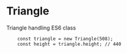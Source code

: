 # Triangle

Triangle handling ES6 class

```es6
    const triangle = new Triangle(508);
    const height = triangle.height; // 440
```
